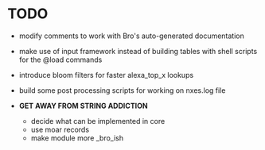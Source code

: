TODO
====

- modify comments to work with Bro's auto-generated documentation
- make use of input framework instead of building tables with shell scripts for the @load commands
- introduce bloom filters for faster alexa_top_x lookups
- build some post processing scripts for working on nxes.log file

- **GET AWAY FROM STRING ADDICTION** 
	- decide what can be implemented in core
	- use moar records
	- make module more _bro_ish
